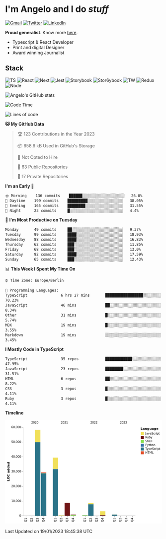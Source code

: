 # I'm Angelo and I do _stuff_

[![Gmail](https://img.shields.io/badge/Gmail-D14836?style=for-the-badge&logo=gmail&logoColor=white)](mailto:oiangelodias@gmail.com)
[![Twitter](https://img.shields.io/badge/Twitter-1DA1F2?style=for-the-badge&logo=twitter&logoColor=white)](https://www.twitter.com/oicronofobico)
[![LinkedIn](https://img.shields.io/badge/LinkedIn-0077B5?style=for-the-badge&logo=linkedin&logoColor=white)](https://www.linkedin.com/in/angelod1as/)

**Proud generalist**. Know more [here](http://www.angelodias.com.br/).

- Typescript & React Developer
- Print and digital Designer
- Award winning Journalist

## Stack

![TS](https://img.shields.io/badge/TypeScript-007ACC?style=for-the-badge&logo=typescript&logoColor=white)
![React](https://img.shields.io/badge/React-20232A?style=for-the-badge&logo=react&logoColor=61DAFB)
![Next](https://img.shields.io/badge/next.js-000000?style=for-the-badge&logo=nextdotjs&logoColor=white)
![Jest](https://img.shields.io/badge/Jest-C21325?style=for-the-badge&logo=jest&logoColor=white)
![Storybook](https://img.shields.io/badge/storybook-FF4785?style=for-the-badge&logo=storybook&logoColor=white)
![Stor6ybook](https://img.shields.io/badge/Figma-F24E1E?style=for-the-badge&logo=figma&logoColor=white)
![TW](https://img.shields.io/badge/Tailwind_CSS-38B2AC?style=for-the-badge&logo=tailwind-css&logoColor=white)
![Redux](https://img.shields.io/badge/Redux-593D88?style=for-the-badge&logo=redux&logoColor=white)
![Node](https://img.shields.io/badge/Node.js-339933?style=for-the-badge&logo=nodedotjs&logoColor=white)

![Angelo's GitHub stats](https://github-readme-stats.vercel.app/api?username=angelod1as&show_icons=true&theme=dark)

<!--START_SECTION:waka-->
![Code Time](http://img.shields.io/badge/Code%20Time-2%2C402%20hrs%2020%20mins-blue)

![Lines of code](https://img.shields.io/badge/From%20Hello%20World%20I%27ve%20Written-149%20Thousand%20lines%20of%20code-blue)

**🐱 My GitHub Data** 

> 🏆 123 Contributions in the Year 2023
 > 
> 📦 658.6 kB Used in GitHub's Storage 
 > 
> 🚫 Not Opted to Hire
 > 
> 📜 63 Public Repositories 
 > 
> 🔑 17 Private Repositories  
 > 
**I'm an Early 🐤** 

```text
🌞 Morning    136 commits    ██████░░░░░░░░░░░░░░░░░░░   26.0% 
🌆 Daytime    199 commits    █████████░░░░░░░░░░░░░░░░   38.05% 
🌃 Evening    165 commits    ████████░░░░░░░░░░░░░░░░░   31.55% 
🌙 Night      23 commits     █░░░░░░░░░░░░░░░░░░░░░░░░   4.4%

```
📅 **I'm Most Productive on Tuesday** 

```text
Monday       49 commits     ██░░░░░░░░░░░░░░░░░░░░░░░   9.37% 
Tuesday      99 commits     ████░░░░░░░░░░░░░░░░░░░░░   18.93% 
Wednesday    88 commits     ████░░░░░░░░░░░░░░░░░░░░░   16.83% 
Thursday     62 commits     ███░░░░░░░░░░░░░░░░░░░░░░   11.85% 
Friday       68 commits     ███░░░░░░░░░░░░░░░░░░░░░░   13.0% 
Saturday     92 commits     ████░░░░░░░░░░░░░░░░░░░░░   17.59% 
Sunday       65 commits     ███░░░░░░░░░░░░░░░░░░░░░░   12.43%

```


📊 **This Week I Spent My Time On** 

```text
⌚︎ Time Zone: Europe/Berlin

💬 Programming Languages: 
TypeScript               6 hrs 27 mins       █████████████████░░░░░░░░   70.23% 
JavaScript               46 mins             ██░░░░░░░░░░░░░░░░░░░░░░░   8.34% 
Other                    31 mins             █░░░░░░░░░░░░░░░░░░░░░░░░   5.74% 
MDX                      19 mins             █░░░░░░░░░░░░░░░░░░░░░░░░   3.55% 
Markdown                 19 mins             ░░░░░░░░░░░░░░░░░░░░░░░░░   3.45%

```

**I Mostly Code in TypeScript** 

```text
TypeScript               35 repos            ████████████░░░░░░░░░░░░░   47.95% 
JavaScript               23 repos            ████████░░░░░░░░░░░░░░░░░   31.51% 
HTML                     6 repos             ██░░░░░░░░░░░░░░░░░░░░░░░   8.22% 
CSS                      3 repos             █░░░░░░░░░░░░░░░░░░░░░░░░   4.11% 
Ruby                     3 repos             █░░░░░░░░░░░░░░░░░░░░░░░░   4.11%

```


**Timeline**

![Chart not found](https://raw.githubusercontent.com/angelod1as/angelod1as/main/charts/bar_graph.png) 


 Last Updated on 19/01/2023 18:45:38 UTC
<!--END_SECTION:waka-->
